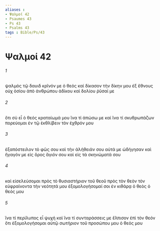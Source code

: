 ```yaml
---
aliases : 
- Ψαλμοί 42
- Psaumes 43
- Ps 43
- Psalms 43
tags : Bible/Ps/43
---
```


# Ψαλμοί 42

###### 1
ψαλμὸς τῷ δαυιδ κρῖνόν με ὁ θεός καὶ δίκασον τὴν δίκην μου ἐξ ἔθνους οὐχ ὁσίου ἀπὸ ἀνθρώπου ἀδίκου καὶ δολίου ῥῦσαί με
###### 2
ὅτι σὺ εἶ ὁ θεός κραταίωμά μου ἵνα τί ἀπώσω με καὶ ἵνα τί σκυθρωπάζων πορεύομαι ἐν τῷ ἐκθλίβειν τὸν ἐχθρόν μου
###### 3
ἐξαπόστειλον τὸ φῶς σου καὶ τὴν ἀλήθειάν σου αὐτά με ὡδήγησαν καὶ ἤγαγόν με εἰς ὄρος ἅγιόν σου καὶ εἰς τὰ σκηνώματά σου
###### 4
καὶ εἰσελεύσομαι πρὸς τὸ θυσιαστήριον τοῦ θεοῦ πρὸς τὸν θεὸν τὸν εὐφραίνοντα τὴν νεότητά μου ἐξομολογήσομαί σοι ἐν κιθάρᾳ ὁ θεὸς ὁ θεός μου
###### 5
ἵνα τί περίλυπος εἶ ψυχή καὶ ἵνα τί συνταράσσεις με ἔλπισον ἐπὶ τὸν θεόν ὅτι ἐξομολογήσομαι αὐτῷ σωτήριον τοῦ προσώπου μου ὁ θεός μου
